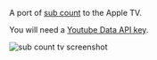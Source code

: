 A port of [sub count](https://itunes.apple.com/gb/app/sub-count/id977966794) to the Apple TV.

You will need a [Youtube Data API key](https://developers.google.com/youtube/v3/getting-started).

![sub count tv screenshot](http://www.partiallogic.com/images/subcount-tv-screenshot.png)
